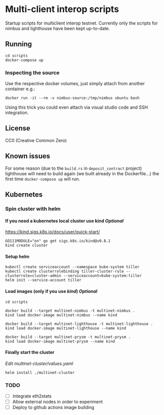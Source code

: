 # Multi-client interop scripts

Startup scripts for multiclient interop testnet. Currently only the scripts for nimbus and lighthouse have been kept up-to-date.

## Running

```
cd scripts
docker-compose up
```

### Inspecting the source

Use the respective docker volumes, just simply attach from another container e.g.:
```
docker run -it --rm -v nimbus-source:/tmp/nimbus ubuntu bash
```
Using this trick you could even attach via visual studio code and SSH integration.

## License

CC0 (Creative Common Zero)

## Known issues

For some reason (due to the `build.rs` in `deposit_contract` project) lighthouse will need to build again (we built already in the Dockerfile...) the first time `docker-compose up` will run.


## Kubernetes

### Spin cluster with helm

#### If you need a kubernetes local cluster use kind *Optional*

https://kind.sigs.k8s.io/docs/user/quick-start/

```
GO111MODULE="on" go get sigs.k8s.io/kind@v0.8.1
kind create cluster
```

#### Setup helm

```
kubectl create serviceaccount --namespace kube-system tiller
kubectl create clusterrolebinding tiller-cluster-rule --clusterrole=cluster-admin --serviceaccount=kube-system:tiller
helm init --service-account tiller
```

#### Load images (only if you use *kind*) *Optional*

```
cd scripts

docker build --target multinet-nimbus -t multinet-nimbus .
kind load docker-image multinet-nimbus --name kind

docker build --target multinet-lighthouse -t multinet-lighthouse .
kind load docker-image multinet-lighthouse --name kind

docker build --target multinet-prysm -t multinet-prysm .
kind load docker-image multinet-prysm --name kind
```

#### Finally start the cluster

*Edit multinet-cluster/values.yaml*

```
helm install ./multinet-cluster  
```

### TODO

- [ ] Integrate eth2stats
- [ ] Allow external nodes in order to experiment
- [ ] Deploy to github actions image building